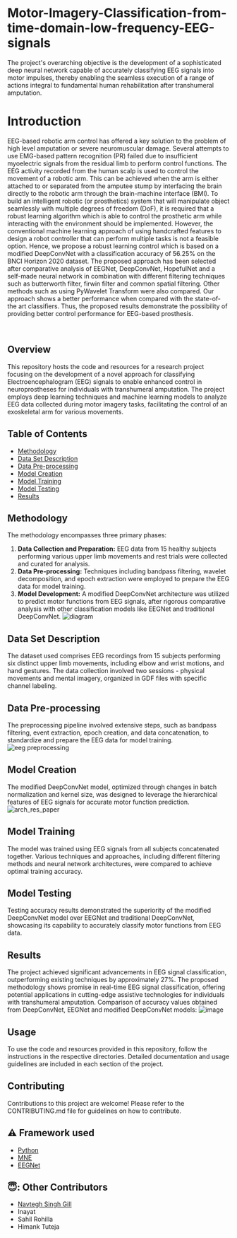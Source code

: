 # Motor-Imagery-Classification-from-time-domain-low-frequency-EEG-signals
The project's overarching objective is the development of a sophisticated deep neural network capable of accurately classifying EEG signals into motor impulses, thereby enabling the seamless execution of a range of actions integral to fundamental human rehabilitation after transhumeral amputation.
# Introduction
EEG-based robotic arm control has offered a key solution to the problem of high level amputation or severe neuromuscular damage. Several attempts to use EMG-based pattern recognition (PR) failed due to insufficient myoelectric signals from the residual limb to perform control functions. The EEG activity recorded from the human scalp is used to control the movement of a robotic arm. This can be achieved when the arm is either attached to or separated from the amputee stump by interfacing the brain directly to the robotic arm through the brain-machine interface (BMI). To build an intelligent robotic (or prosthetics) system that will manipulate object seamlessly with multiple degrees of freedom (DoF), it is required that a robust learning algorithm which is able to control the prosthetic arm while interacting with the environment should be implemented. However, the conventional machine learning approach of using handcrafted features to design a robot controller that can perform multiple tasks is not a feasible option. Hence, we propose a robust learning control which is based on a modified DeepConvNet with a classification accuracy of 56.25% on the BNCI Horizon 2020 dataset. The proposed approach has been selected after comparative analysis of EEGNet, DeepConvNet, HopefulNet and a self-made neural network in combination with different filtering techniques such as butterworth filter, firwin filter and common spatial filtering. Other methods such as using PyWavelet Transform were also compared. Our approach shows a better performance when compared with the state-of-the art classifiers. Thus, the proposed results demonstrate the possibility of providing better control performance for EEG-based prosthesis.

&nbsp;&nbsp;&nbsp;&nbsp;&nbsp;&nbsp;&nbsp;&nbsp;&nbsp;&nbsp;&nbsp;&nbsp;&nbsp;&nbsp;&nbsp;&nbsp;&nbsp;&nbsp;&nbsp;&nbsp;&nbsp;&nbsp;&nbsp;&nbsp;&nbsp;&nbsp;&nbsp;&nbsp;&nbsp;&nbsp;


## Overview

This repository hosts the code and resources for a research project focusing on the development of a novel approach for classifying Electroencephalogram (EEG) signals to enable enhanced control in neuroprostheses for individuals with transhumeral amputation. The project employs deep learning techniques and machine learning models to analyze EEG data collected during motor imagery tasks, facilitating the control of an exoskeletal arm for various movements.

## Table of Contents

- [Methodology](#methodology)
- [Data Set Description](#data-set-description)
- [Data Pre-processing](#data-pre-processing)
- [Model Creation](#model-creation)
- [Model Training](#model-training)
- [Model Testing](#model-testing)
- [Results](#results)

## Methodology

The methodology encompasses three primary phases:
1. **Data Collection and Preparation:** EEG data from 15 healthy subjects performing various upper limb movements and rest trials were collected and curated for analysis.
2. **Data Pre-processing:** Techniques including bandpass filtering, wavelet decomposition, and epoch extraction were employed to prepare the EEG data for model training.
3. **Model Development:** A modified DeepConvNet architecture was utilized to predict motor functions from EEG signals, after rigorous comparative analysis with other classification models like EEGNet and traditional DeepConvNet.
![diagram](https://github.com/stuti2403/Motor-Imagery-Classification-from-time-domain-low-frequency-EEG-signals/assets/72308729/6f82fdeb-e795-485a-8dad-568d4b07fa9c)


## Data Set Description

The dataset used comprises EEG recordings from 15 subjects performing six distinct upper limb movements, including elbow and wrist motions, and hand gestures. The data collection involved two sessions - physical movements and mental imagery, organized in GDF files with specific channel labeling.

## Data Pre-processing

The preprocessing pipeline involved extensive steps, such as bandpass filtering, event extraction, epoch creation, and data concatenation, to standardize and prepare the EEG data for model training.
![eeg preprocessing](https://github.com/stuti2403/Motor-Imagery-Classification-from-time-domain-low-frequency-EEG-signals/assets/72308729/c8aa0697-425b-4a14-8de8-20b91feadb4a)

## Model Creation

The modified DeepConvNet model, optimized through changes in batch normalization and kernel size, was designed to leverage the hierarchical features of EEG signals for accurate motor function prediction.
![arch_res_paper](https://github.com/stuti2403/Motor-Imagery-Classification-from-time-domain-low-frequency-EEG-signals/assets/72308729/b36ec08b-eea6-4edb-a5c4-d480e09c5873)

## Model Training

The model was trained using EEG signals from all subjects concatenated together. Various techniques and approaches, including different filtering methods and neural network architectures, were compared to achieve optimal training accuracy.

## Model Testing

Testing accuracy results demonstrated the superiority of the modified DeepConvNet model over EEGNet and traditional DeepConvNet, showcasing its capability to accurately classify motor functions from EEG data.

## Results

The project achieved significant advancements in EEG signal classification, outperforming existing techniques by approximately 27%. The proposed methodology shows promise in real-time EEG signal classification, offering potential applications in cutting-edge assistive technologies for individuals with transhumeral amputation.
Comparison of accuracy values obtained from DeepConvNet, EEGNet and modified DeepConvNet models:
![image](https://github.com/stuti2403/Motor-Imagery-Classification-from-time-domain-low-frequency-EEG-signals/assets/72308729/19205bed-36d5-40ee-b0d2-461c1908c917)



## Usage

To use the code and resources provided in this repository, follow the instructions in the respective directories. Detailed documentation and usage guidelines are included in each section of the project.

## Contributing

Contributions to this project are welcome! Please refer to the CONTRIBUTING.md file for guidelines on how to contribute.


## :warning: Framework used

- [Python](https://www.python.org/)
- [MNE](https://mne.tools/stable/index.html)
- [EEGNet](https://eegnet.org/index.html)

  
## 😇: Other Contributors
- [Navtegh Singh Gill](https://github.com/Navtegh)
- Inayat
- Sahil Rohilla
- Himank Tuteja


